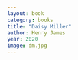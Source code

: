```yaml
---
layout: book
category: books
title: "Daisy Miller"
author: Henry James
year: 2020
image: dm.jpg
---
```

